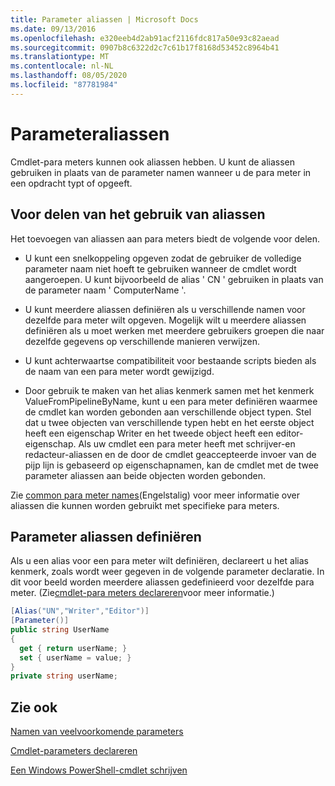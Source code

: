 ```yaml
---
title: Parameter aliassen | Microsoft Docs
ms.date: 09/13/2016
ms.openlocfilehash: e320eeb4d2ab91acf2116fdc817a50e93c82aead
ms.sourcegitcommit: 0907b8c6322d2c7c61b17f8168d53452c8964b41
ms.translationtype: MT
ms.contentlocale: nl-NL
ms.lasthandoff: 08/05/2020
ms.locfileid: "87781984"
---
```

# <a name="parameter-aliases"></a>Parameteraliassen

Cmdlet-para meters kunnen ook aliassen hebben. U kunt de aliassen gebruiken in plaats van de parameter namen wanneer u de para meter in een opdracht typt of opgeeft.

## <a name="benefits-of-using-aliases"></a>Voor delen van het gebruik van aliassen

Het toevoegen van aliassen aan para meters biedt de volgende voor delen.

- U kunt een snelkoppeling opgeven zodat de gebruiker de volledige parameter naam niet hoeft te gebruiken wanneer de cmdlet wordt aangeroepen. U kunt bijvoorbeeld de alias ' CN ' gebruiken in plaats van de parameter naam ' ComputerName '.

- U kunt meerdere aliassen definiëren als u verschillende namen voor dezelfde para meter wilt opgeven. Mogelijk wilt u meerdere aliassen definiëren als u moet werken met meerdere gebruikers groepen die naar dezelfde gegevens op verschillende manieren verwijzen.

- U kunt achterwaartse compatibiliteit voor bestaande scripts bieden als de naam van een para meter wordt gewijzigd.

- Door gebruik te maken van het alias kenmerk samen met het kenmerk ValueFromPipelineByName, kunt u een para meter definiëren waarmee de cmdlet kan worden gebonden aan verschillende object typen. Stel dat u twee objecten van verschillende typen hebt en het eerste object heeft een eigenschap Writer en het tweede object heeft een editor-eigenschap. Als uw cmdlet een para meter heeft met schrijver-en redacteur-aliassen en de door de cmdlet geaccepteerde invoer van de pijp lijn is gebaseerd op eigenschapnamen, kan de cmdlet met de twee parameter aliassen aan beide objecten worden gebonden.

Zie [common para meter names](./common-parameter-names.md)(Engelstalig) voor meer informatie over aliassen die kunnen worden gebruikt met specifieke para meters.

## <a name="defining-parameter-aliases"></a>Parameter aliassen definiëren

Als u een alias voor een para meter wilt definiëren, declareert u het alias kenmerk, zoals wordt weer gegeven in de volgende parameter declaratie. In dit voor beeld worden meerdere aliassen gedefinieerd voor dezelfde para meter. (Zie[cmdlet-para meters declareren](./how-to-declare-cmdlet-parameters.md)voor meer informatie.)

```csharp
[Alias("UN","Writer","Editor")]
[Parameter()]
public string UserName
{
  get { return userName; }
  set { userName = value; }
}
private string userName;
```

## <a name="see-also"></a>Zie ook

[Namen van veelvoorkomende parameters](./common-parameter-names.md)

[Cmdlet-parameters declareren](./how-to-declare-cmdlet-parameters.md)

[Een Windows PowerShell-cmdlet schrijven](./writing-a-windows-powershell-cmdlet.md)

